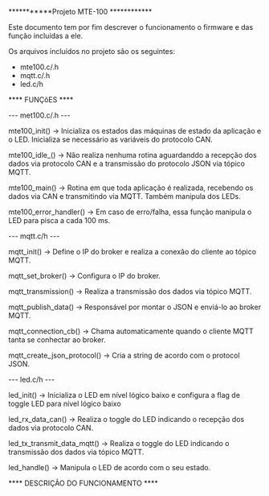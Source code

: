 ***********Projeto MTE-100 ************

Este documento tem por fim descrever o funcionamento o firmware e das função incluídas a ele. 

Os arquivos incluídos no projeto são os seguintes:

- mte100.c/.h
- mqtt.c/.h
- led.c/h

**** FUNÇõES ****

--- met100.c/.h ---

mte100_init()               -> Inicializa os estados das máquinas de estado da aplicação e o LED. Inicializa se necessário as variáveis do protocolo CAN. 

mte100_idle_()              -> Não realiza nenhuma rotina aguardanddo a recepção dos dados via protocolo CAN e a transmissão do protocolo JSON via tópico MQTT.

mte100_main()               -> Rotina em que toda aplicação é realizada, recebendo os dados via CAN e transmitindo via MQTT. Também manipula dos LEDs.

mte100_error_handler()      -> Em caso de erro/falha, essa função manipula o LED para pisca a cada 100 ms.

--- mqtt.c/h ---

mqtt_init()			        -> Define o IP do broker e realiza a conexão do cliente ao tópico MQTT.

mqtt_set_broker()           -> Configura o IP do broker.

mqtt_transmission()         -> Realiza a transmissão dos dados via tópico MQTT.

mqtt_publish_data()         -> Responsável por montar o JSON e enviá-lo ao broker MQTT.

mqtt_connection_cb()        -> Chama automaticamente quando o cliente MQTT tanta se conhectar ao broker.

mqtt_create_json_protocol() -> Cria a string de acordo com o protocol JSON.

--- led.c/h ---

led_init()                  -> Inicializa o LED em nível lógico baixo e configura a flag de toggle LED para nível lógico baixo

led_rx_data_can()           -> Realiza o toggle do LED indicando o recepção dos dados via protocolo CAN.

led_tx_transmit_data_mqtt() -> Realiza o toggle do LED indicando o transmissão dos dados via tópico MQTT.

led_handle()                -> Manipula o LED de acordo com o seu estado.

**** DESCRIÇÃO DO FUNCIONAMENTO ****